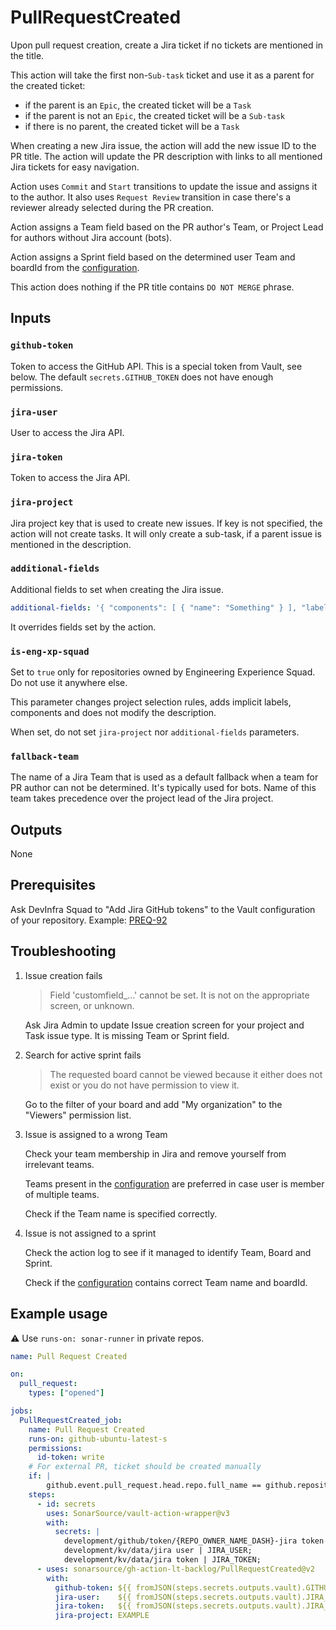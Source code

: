 # PullRequestCreated

Upon pull request creation, create a Jira ticket if no tickets are mentioned in the title.

This action will take the first non-`Sub-task` ticket and use it as a parent for the created ticket:
- if the parent is an `Epic`, the created ticket will be a `Task`
- if the parent is not an `Epic`, the created ticket will be a `Sub-task`
- if there is no parent, the created ticket will be a `Task`

When creating a new Jira issue, the action will add the new issue ID to the PR title.
The action will update the PR description with links to all mentioned Jira tickets for easy navigation.

Action uses `Commit` and `Start` transitions to update the issue and assigns it to the author. It also uses `Request Review` transition in case there's a reviewer already selected during the PR creation.

Action assigns a Team field based on the PR author's Team, or Project Lead for authors without Jira account (bots).

Action assigns a Sprint field based on the determined user Team and boardId from the [configuration](../Data/TeamConfiguration.ts).

This action does nothing if the PR title contains `DO NOT MERGE` phrase.

## Inputs

### `github-token`

Token to access the GitHub API. This is a special token from Vault, see below. The default `secrets.GITHUB_TOKEN` does not have enough permissions.

### `jira-user`

User to access the Jira API.

### `jira-token`

Token to access the Jira API.

### `jira-project`

Jira project key that is used to create new issues. If key is not specified, the action will not create tasks. It will only create a sub-task, if a parent issue is mentioned in the description.

### `additional-fields`

Additional fields to set when creating the Jira issue. 

```yaml
additional-fields: '{ "components": [ { "name": "Something" } ], "labels": ["Something"] }'
```

It overrides fields set by the action.

### `is-eng-xp-squad`

Set to `true` only for repositories owned by Engineering Experience Squad. Do not use it anywhere else.

This parameter changes project selection rules, adds implicit labels, components and does not modify the description.

When set, do not set `jira-project` nor `additional-fields` parameters.

### `fallback-team`

The name of a Jira Team that is used as a default fallback when a team for PR author can not be determined. It's typically used for bots. Name of this team takes precedence over the project lead of the Jira project.

## Outputs

None

## Prerequisites

Ask DevInfra Squad to "Add Jira GitHub tokens" to the Vault configuration of your repository. Example: [PREQ-92](https://sonarsource.atlassian.net/browse/PREQ-92)

## Troubleshooting

1. Issue creation fails

    > Field 'customfield_...' cannot be set. It is not on the appropriate screen, or unknown.

    Ask Jira Admin to update Issue creation screen for your project and Task issue type. It is missing Team or Sprint field.

1. Search for active sprint fails

    > The requested board cannot be viewed because it either does not exist or you do not have permission to view it.

    Go to the filter of your board and add "My organization" to the "Viewers" permission list.

1. Issue is assigned to a wrong Team

    Check your team membership in Jira and remove yourself from irrelevant teams.
    
    Teams present in the [configuration](../Data/TeamConfiguration.ts) are preferred in case user is member of multiple teams.
    
    Check if the Team name is specified correctly.
    
1. Issue is not assigned to a sprint

    Check the action log to see if it managed to identify Team, Board and Sprint. 
    
    Check if the [configuration](../Data/TeamConfiguration.ts) contains correct Team name and boardId.

## Example usage

:warning: Use `runs-on: sonar-runner` in private repos.

```yaml
name: Pull Request Created

on:
  pull_request:
    types: ["opened"]

jobs:
  PullRequestCreated_job:
    name: Pull Request Created
    runs-on: github-ubuntu-latest-s
    permissions:
      id-token: write
    # For external PR, ticket should be created manually
    if: |
        github.event.pull_request.head.repo.full_name == github.repository
    steps:
      - id: secrets
        uses: SonarSource/vault-action-wrapper@v3
        with:
          secrets: |
            development/github/token/{REPO_OWNER_NAME_DASH}-jira token | GITHUB_TOKEN;
            development/kv/data/jira user | JIRA_USER;
            development/kv/data/jira token | JIRA_TOKEN;
      - uses: sonarsource/gh-action-lt-backlog/PullRequestCreated@v2
        with:
          github-token: ${{ fromJSON(steps.secrets.outputs.vault).GITHUB_TOKEN }}
          jira-user:    ${{ fromJSON(steps.secrets.outputs.vault).JIRA_USER }}
          jira-token:   ${{ fromJSON(steps.secrets.outputs.vault).JIRA_TOKEN }}
          jira-project: EXAMPLE

```
